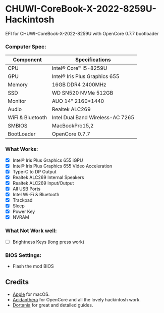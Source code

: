 # CHUWI-CoreBook-X-2022-8259U-Hackintosh
EFI for CHUWI-CoreBook-X-2022-8259U with OpenCore 0.7.7 bootloader  

### Computer Spec:

| Component        | Specifications                         |
| ---------------- | ---------------------------------------|
| CPU              | Intel® Core™ i5-8259U                  |
| GPU              | Intel® Iris Plus Graphics 655          |
| Memory           | 16GB DDR4 2400MHz                      |
| SSD              | WD SN520 NVMe 512GB                    |
| Monitor          | AUO 14" 2160*1440                      |
| Audio            | Realtek ALC269                         |
| WiFi & Bluetooth | Intel Dual Band Wireless-AC 7265       |
| SMBIOS           | MacBookPro15,2                         |
| BootLoader       | OpenCore 0.7.7                         |

### What Works:

- [x] Intel® Iris Plus Graphics 655 iGPU
- [x] Intel® Iris Plus Graphics 655 Video Acceleration
- [x] Type-C to DP Output
- [x] Realtek ALC269 Internal Speakers
- [x] Realtek ALC269 Input/Output
- [x] All USB Ports
- [x] Intel Wi-Fi & Bluetooth
- [x] Trackpad
- [x] Sleep
- [x] Power Key
- [x] NVRAM

### What Not Work well:

- [ ] Brightness Keys (long press work)

### BIOS Settings:

* Flash the mod BIOS

## Credits

- [Apple](https://apple.com) for macOS.
- [Acidanthera](https://github.com/acidanthera) for OpenCore and all the lovely hackintosh work.
- [Dortania](https://github.com/dortania) for great and detailed guides.
